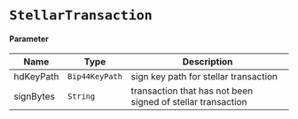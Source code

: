 # `StellarTransaction`

#### Parameter

| Name      | Type             | Description                                                   |
| --------- | ---------------- | ------------------------------------------------------------- |
| hdKeyPath | `Bip44KeyPath` | sign key path for stellar transaction                         |
| signBytes | `String`       | transaction that has not been signed of stellar transaction |
